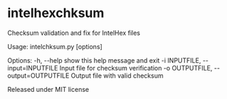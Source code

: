 # intelhexchksum
Checksum validation and fix for IntelHex files

Usage: intelchksum.py [options]

Options:
  -h, --help            show this help message and exit
  -i INPUTFILE, --input=INPUTFILE
                        Input file for checksum verification
  -o OUTPUTFILE, --output=OUTPUTFILE
                        Output file with valid checksum

Released under MIT license
